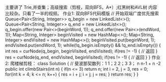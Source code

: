 主要讲了 Trie,并查集；高级搜索（剪枝，双向BFS，A*）;红黑树和AVL树
内容比较杂。只看了一半的视频。
作业1:
双向BFS代码模版
		// 开始双端广度优先搜索
        Queue<Pair<String, Integer>> q_begin = new LinkedList<>();
        Queue<Pair<String, Integer>> q_end = new LinkedList<>();
        q_begin.offer(new Pair<>(beginWord, 1));
        q_end.offer(new Pair<>(endWord, 1));
        Map<String, Integer> beginVisited = new HashMap<>();
        Map<String, Integer> endVisited = new HashMap<>();
        beginVisited.put(beginWord, 1);
        endVisited.put(endWord, 1);
        while(!q_begin.isEmpty() && !q_end.isEmpty()) {
            int res = curNode(q_begin, beginVisited, endVisited);
            if(res != -1) {
                // 返回
            }
            res = curNode(q_end, endVisited, beginVisited);
            if(res != -1) {
                // 返回
            }
        }
作业2:
爬楼梯剪枝：
class Solution {
    // 斐波那契数列：1 1；2 2；3 3； n n-1 + n -2
    public int climbStairs(int n) {
        if(n <= 3) return n;
        int i = 2, j = 3, res = 0;
        for(int k = 4; k <= n; k++) {
            res = i + j;
            i = j;
            j = res;
        }
        return res;
    }
}